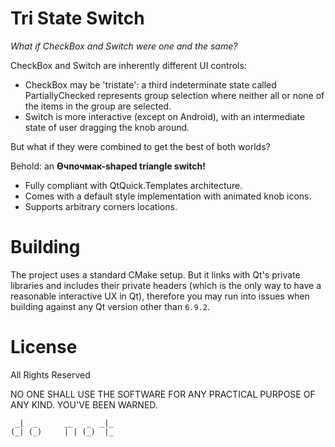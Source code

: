 Tri State Switch
================

_What if CheckBox and Switch were one and the same?_

CheckBox and Switch are inherently different UI controls:
- CheckBox may be 'tristate': a third indeterminate state called PartiallyChecked represents group selection where neither all or none of the items in the group are selected.
- Switch is more interactive (except on Android), with an intermediate state of user dragging the knob around.

But what if they were combined to get the best of both worlds?

Behold: an **Өчпочмак-shaped triangle switch!**

- Fully compliant with QtQuick.Templates architecture.
- Comes with a default style implementation with animated knob icons.
- Supports arbitrary corners locations.

Building
========

The project uses a standard CMake setup. But it links with Qt's private libraries and includes their private headers (which is the only way to have a reasonable interactive UX in Qt), therefore you may run into issues when building against any Qt version other than `6.9.2`.

License
=======

All Rights Reserved

NO ONE SHALL USE THE SOFTWARE FOR ANY PRACTICAL PURPOSE OF ANY KIND.
YOU'VE BEEN WARNED.

```
 _|  _      __   _  _|_
(_| (_)     | | (_)  |_
```
